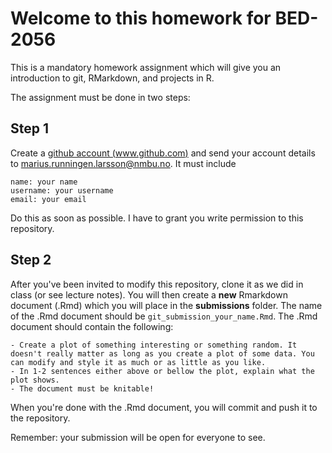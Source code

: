 # Welcome to this homework for BED-2056
 
This is a mandatory homework assignment which will give you an introduction to git, RMarkdown, and projects in R.

The assignment must be done in two steps:

## Step 1

Create a [github account (www.github.com)](https://www.github.com) and send your account details to marius.runningen.larsson@nmbu.no. It must include

```
name: your name
username: your username
email: your email
```

Do this as soon as possible. I have to grant you write permission to this repository.

## Step 2
 
After you've been invited to modify this repository, clone it as we did in class (or see lecture notes). You will then create a **new** Rmarkdown document (.Rmd) which you will place in the **submissions** folder. The name of the .Rmd document should be `git_submission_your_name.Rmd`. The .Rmd document should contain the following:

```
- Create a plot of something interesting or something random. It doesn't really matter as long as you create a plot of some data. You can modify and style it as much or as little as you like.
- In 1-2 sentences either above or bellow the plot, explain what the plot shows.
- The document must be knitable!
```

When you're done with the .Rmd document, you will commit and push it to the repository. 

Remember: your submission will be open for everyone to see. 